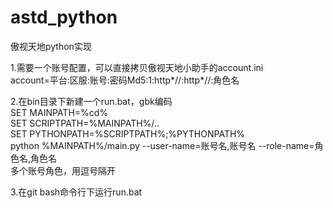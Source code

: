 # astd_python
傲视天地python实现

1.需要一个账号配置，可以直接拷贝傲视天地小助手的account.ini<br/>
account=平台:区服:账号:密码Md5:1:http*//:http*//:角色名<br/>

2.在bin目录下新建一个run.bat，gbk编码<br/>
SET MAINPATH=%cd%<br/>
SET SCRIPTPATH=%MAINPATH%/..<br/>
SET PYTHONPATH=%SCRIPTPATH%;%PYTHONPATH%<br/>
python %MAINPATH%/main.py --user-name=账号名,账号名 --role-name=角色名,角色名<br/>
多个账号角色，用逗号隔开<br/>

3.在git bash命令行下运行run.bat<br/>
